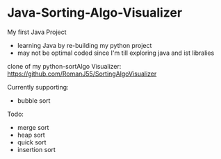 # Java-Sorting-Algo-Visualizer

My first Java Project
 - learning Java by re-building my python project
 - may not be optimal coded since I'm till exploring java and ist libralies

clone of my python-sortAlgo Visualizer: https://github.com/RomanJ55/SortingAlgoVisualizer


Currently supporting:
 - bubble sort

Todo:
 - merge sort
 - heap sort
 - quick sort
 - insertion sort
 

